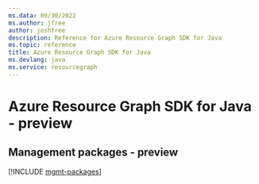```yaml
---
ms.data: 09/30/2022
ms.author: jfree
author: joshfree
description: Reference for Azure Resource Graph SDK for Java
ms.topic: reference
title: Azure Resource Graph SDK for Java
ms.devlang: java
ms.service: resourcegraph
---
```

# Azure Resource Graph SDK for Java - preview

## Management packages - preview
[!INCLUDE [mgmt-packages](resource-graph-mgmt-index.md)]